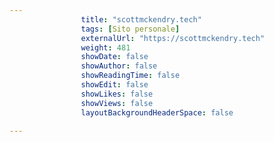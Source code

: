 ---
                title: "scottmckendry.tech"
                tags: [Sito personale]
                externalUrl: "https://scottmckendry.tech"
                weight: 481
                showDate: false
                showAuthor: false
                showReadingTime: false
                showEdit: false
                showLikes: false
                showViews: false
                layoutBackgroundHeaderSpace: false
                ---


